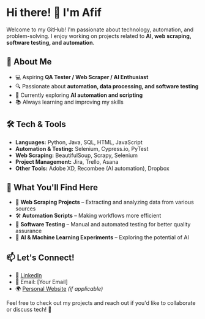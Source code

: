 # Hi there! 👋 I'm Afif  

Welcome to my GitHub! I'm passionate about technology, automation, and problem-solving. I enjoy working on projects related to **AI, web scraping, software testing, and automation**.  

## 🔹 About Me  
- 💻 Aspiring **QA Tester / Web Scraper / AI Enthusiast**  
- 🔍 Passionate about **automation, data processing, and software testing**  
- 🚀 Currently exploring **AI automation and scripting**  
- 📚 Always learning and improving my skills  

## 🛠️ Tech & Tools  
- **Languages:** Python, Java, SQL, HTML, JavaScript  
- **Automation & Testing:** Selenium, Cypress.io, PyTest  
- **Web Scraping:** BeautifulSoup, Scrapy, Selenium  
- **Project Management:** Jira, Trello, Asana  
- **Other Tools:** Adobe XD, Recombee (AI automation), Dropbox  

## 📌 What You'll Find Here  
- 🔎 **Web Scraping Projects** – Extracting and analyzing data from various sources  
- 🛠️ **Automation Scripts** – Making workflows more efficient  
- 🧪 **Software Testing** – Manual and automated testing for better quality assurance  
- 🤖 **AI & Machine Learning Experiments** – Exploring the potential of AI  

## 📫 Let's Connect!  
- 💼 [LinkedIn](#)  
- 📧 Email: [Your Email]  
- 🌍 [Personal Website](#) *(if applicable)*  

Feel free to check out my projects and reach out if you'd like to collaborate or discuss tech! 🚀  
